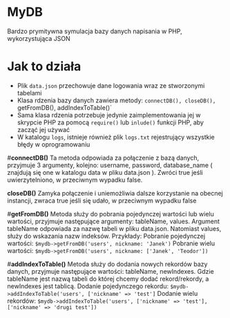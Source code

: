 # MyDB

Bardzo prymitywna symulacja bazy danych napisania w PHP, wykorzystująca JSON

# Jak to działa

-   Plik `data.json` przechowuje dane logowania wraz ze stworzonymi tabelami
-   Klasa rdzenia bazy danych zawiera metody: `connectDB(), closeDB(), `getFromDB(), addIndexToTable()`
-   Sama klasa rdzenia potrzebuje jedynie zaimplementowania jej w skrypcie PHP za pomocą `require()` lub `inlude()` funkcji PHP, aby zacząć jej używać
-   W katalogu `logs`, istnieje również plik `logs.txt` rejestrujący wszystkie błędy w oprogramowaniu

#**connectDB()** Ta metoda odpowiada za połączenie z bazą danych, przyjmuje 3 argumenty, kolejno: username, password, database_name ( znajdują się one w katalogu data w pliku data.json ). Zwróci true jeśli uwierzytelniono, w przeciwnym wypadku false.

**closeDB()** Zamyka połączenie i uniemożliwia dalsze korzystanie na obecnej instancji, zwraca true jeśli się udało, w przeciwnym wypadku false

#**getFromDB()** Metoda służy do pobrania pojedynczej wartości lub wielu wartości, przyjmuje następujące argumenty: tableName, values. Argument tableName odpowiada za nazwę tabeli w pliku data.json. Natomiast values, służy do wskazania nazw indeksów. Przykłady: Pobranie pojedynczej wartości: `$mydb->getFromDB('users', nickname: 'Janek')` Pobranie wielu wartości: `$mydb->getFromDB('users', nickname: ['Janek', 'Teodor'])`

#**addIndexToTable()** Metoda służy do dodania nowych rekordów bazy danych, przyjmuje następujące wartości: tableName, newIndexes. Gdzie tableName jest nazwą tabeli do której chcemy dodać rekord/rekordy, a newIndexes jest tablicą. Dodanie pojedynczego rekordu: `$mydb->addIndexToTable('users', ['nickname' => 'test']` Dodanie wielu rekordów: `$mydb->addIndexToTable('users', ['nickname' => 'test'], ['nickname' => 'drugi test'])`
